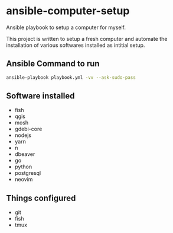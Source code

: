 # ansible-computer-setup

Ansible playbook to setup a computer for myself.

This project is written to setup a fresh computer and automate the installation of various softwares installed as intitial setup.

## Ansible Command to run

```sh
ansible-playbook playbook.yml -vv --ask-sudo-pass
```

## Software installed

- fish
- qgis
- mosh
- gdebi-core
- nodejs
- yarn
- n
- dbeaver
- go
- python
- postgresql
- neovim

## Things configured

- git
- fish
- tmux
